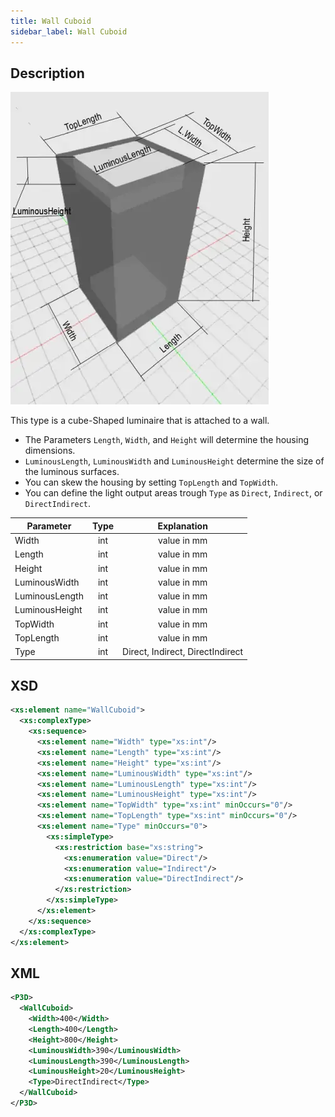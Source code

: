 ```yaml
---
title: Wall Cuboid
sidebar_label: Wall Cuboid
---
```


## Description

![Wall Cuboid](/img/docs/geometry/parametric/wall-cuboid.webp)

This type is a cube-Shaped luminaire that is attached to a wall.

- The Parameters `Length`, `Width`, and `Height` will determine the housing dimensions.
- `LuminousLength`, `LuminousWidth` and `LuminousHeight` determine the size of the luminous surfaces.
- You can skew the housing by setting `TopLength` and `TopWidth`.
- You can define the light output areas trough `Type` as `Direct`, `Indirect`, or `DirectIndirect`.

| Parameter      | Type |           Explanation            |
| -------------- | :--: | :------------------------------: |
| Width          | int  |           value in mm            |
| Length         | int  |           value in mm            |
| Height         | int  |           value in mm            |
| LuminousWidth  | int  |           value in mm            |
| LuminousLength | int  |           value in mm            |
| LuminousHeight | int  |           value in mm            |
| TopWidth       | int  |           value in mm            |
| TopLength      | int  |           value in mm            |
| Type           | int  | Direct, Indirect, DirectIndirect |

## XSD

```xml
<xs:element name="WallCuboid">
  <xs:complexType>
    <xs:sequence>
      <xs:element name="Width" type="xs:int"/>
      <xs:element name="Length" type="xs:int"/>
      <xs:element name="Height" type="xs:int"/>
      <xs:element name="LuminousWidth" type="xs:int"/>
      <xs:element name="LuminousLength" type="xs:int"/>
      <xs:element name="LuminousHeight" type="xs:int"/>
      <xs:element name="TopWidth" type="xs:int" minOccurs="0"/>
      <xs:element name="TopLength" type="xs:int" minOccurs="0"/>
      <xs:element name="Type" minOccurs="0">
        <xs:simpleType>
          <xs:restriction base="xs:string">
            <xs:enumeration value="Direct"/>
            <xs:enumeration value="Indirect"/>
            <xs:enumeration value="DirectIndirect"/>
          </xs:restriction>
        </xs:simpleType>
      </xs:element>
    </xs:sequence>
  </xs:complexType>
</xs:element>
```

## XML

```xml
<P3D>
  <WallCuboid>
    <Width>400</Width>
    <Length>400</Length>
    <Height>800</Height>
    <LuminousWidth>390</LuminousWidth>
    <LuminousLength>390</LuminousLength>
    <LuminousHeight>20</LuminousHeight>
    <Type>DirectIndirect</Type>
  </WallCuboid>
</P3D>
```
